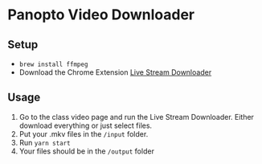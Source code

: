 # Panopto Video Downloader

## Setup

- `brew install ffmpeg`
- Download the Chrome Extension [Live Stream Downloader](https://chromewebstore.google.com/detail/live-stream-downloader/looepbdllpjgdmkpdcdffhdbmpbcfekj)

## Usage

1. Go to the class video page and run the Live Stream Downloader. Either download everything or just select files.
1. Put your .mkv files in the `/input` folder.
1. Run `yarn start`
1. Your files should be in the `/output` folder